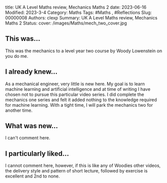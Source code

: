title: UK A Level Maths review, Mechanics Maths 2
date: 2023-06-16
Modified: 2023-3-4
Category: Maths
Tags: #Maths , #Reflections
Slug: 00000008
Authors: clexp
Summary: UK A Level Maths review, Mechanics Maths 2
Status: 
cover: /images/Maths/mech_two_cover.jpg
## This was...
This was the mechanics to a level year two course by Woody Lowenstein on you do me.
## I already knew...
As a mechanical engineer, very little is new here. My goal is to learn machine learning and artificial intelligence and at time of writing I have chosen not to pursue this particular video series. I did complete the mechanics one series and felt it added nothing to the knowledge required for machine learning. With a tight time, I will park the mechanics two for another time.
## What was new...
I can't comment here.
## I particularly liked... 
I cannot comment here, however, if this is like any of Woodies other videos, the delivery style and pattern of short lecture, followed by exercise is excellent and 2nd to none.
